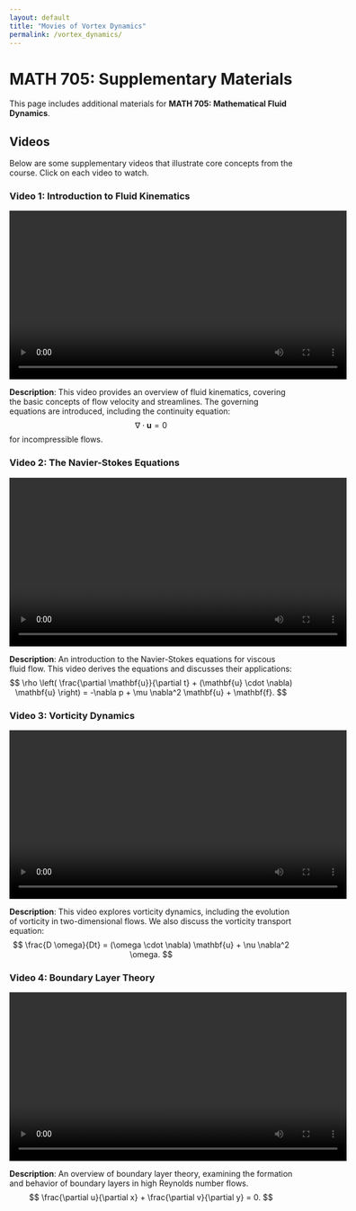 ```yaml
---
layout: default
title: "Movies of Vortex Dynamics"
permalink: /vortex_dynamics/
---
```


# MATH 705: Supplementary Materials

This page includes additional materials for **MATH 705: Mathematical Fluid Dynamics**.

## Videos

Below are some supplementary videos that illustrate core concepts from the course. Click on each video to watch.

### Video 1: Introduction to Fluid Kinematics
<video width="600" controls>
  <source src="Courses/Fluid_Dynamics/vortex_animation.mp4" type="video/mp4">
  Your browser does not support the video tag.
</video>

**Description**: This video provides an overview of fluid kinematics, covering the basic concepts of flow velocity and streamlines. The governing equations are introduced, including the continuity equation:
$$
\nabla \cdot \mathbf{u} = 0
$$
for incompressible flows.

### Video 2: The Navier-Stokes Equations
<video width="600" controls>
  <source src="Courses/Fluid_Dynamics/vortex_animation_1.mp4" type="video/mp4">
  Your browser does not support the video tag.
</video>

**Description**: An introduction to the Navier-Stokes equations for viscous fluid flow. This video derives the equations and discusses their applications:
$$
\rho \left( \frac{\partial \mathbf{u}}{\partial t} + (\mathbf{u} \cdot \nabla) \mathbf{u} \right) = -\nabla p + \mu \nabla^2 \mathbf{u} + \mathbf{f}.
$$

### Video 3: Vorticity Dynamics
<video width="600" controls>
  <source src="Courses/Fluid_Dynamics/vortex_animation_2.mp4" type="video/mp4">
  Your browser does not support the video tag.
</video>

**Description**: This video explores vorticity dynamics, including the evolution of vorticity in two-dimensional flows. We also discuss the vorticity transport equation:
$$
\frac{D \omega}{Dt} = (\omega \cdot \nabla) \mathbf{u} + \nu \nabla^2 \omega.
$$

### Video 4: Boundary Layer Theory
<video width="600" controls>
  <source src="Courses/Fluid_Dynamics/vortex_animation_3.mp4" type="video/mp4">
  Your browser does not support the video tag.
</video>

**Description**: An overview of boundary layer theory, examining the formation and behavior of boundary layers in high Reynolds number flows.
$$
\frac{\partial u}{\partial x} + \frac{\partial v}{\partial y} = 0.
$$
